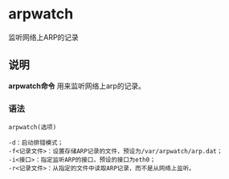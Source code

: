arpwatch
===

监听网络上ARP的记录

## 说明

**arpwatch命令** 用来监听网络上arp的记录。

### 语法  

```
arpwatch(选项)
```

  

```
-d：启动排错模式；
-f<记录文件>：设置存储ARP记录的文件，预设为/var/arpwatch/arp.dat；
-i<接口>：指定监听ARP的接口，预设的接口为eth0；
-r<记录文件>：从指定的文件中读取ARP记录，而不是从网络上监听。
```


